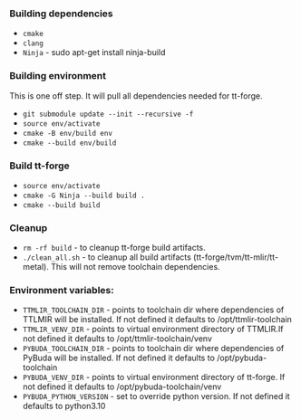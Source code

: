 ### Building dependencies
* `cmake`
* `clang`
* `Ninja` - sudo apt-get install ninja-build

### Building environment
This is one off step. It will pull all dependencies needed for tt-forge.

* `git submodule update --init --recursive -f`
* `source env/activate`
* `cmake -B env/build env`
* `cmake --build env/build`

### Build tt-forge
* `source env/activate`
* `cmake -G Ninja --build build .`
* `cmake --build build`

### Cleanup
* `rm -rf build` - to cleanup tt-forge build artifacts.
* `./clean_all.sh` - to cleanup all build artifacts (tt-forge/tvm/tt-mlir/tt-metal). This will not remove toolchain dependencies.

### Environment variables:
* `TTMLIR_TOOLCHAIN_DIR` - points to toolchain dir where dependencies of TTLMIR will be installed. If not defined it defaults to /opt/ttmlir-toolchain
* `TTMLIR_VENV_DIR` - points to virtual environment directory of TTMLIR.If not defined it defaults to /opt/ttmlir-toolchain/venv
* `PYBUDA_TOOLCHAIN_DIR` - points to toolchain dir where dependencies of PyBuda will be installed. If not defined it defaults to /opt/pybuda-toolchain
* `PYBUDA_VENV_DIR` - points to virtual environment directory of tt-forge. If not defined it defaults to /opt/pybuda-toolchain/venv
* `PYBUDA_PYTHON_VERSION` - set to override python version. If not defined it defaults to python3.10
